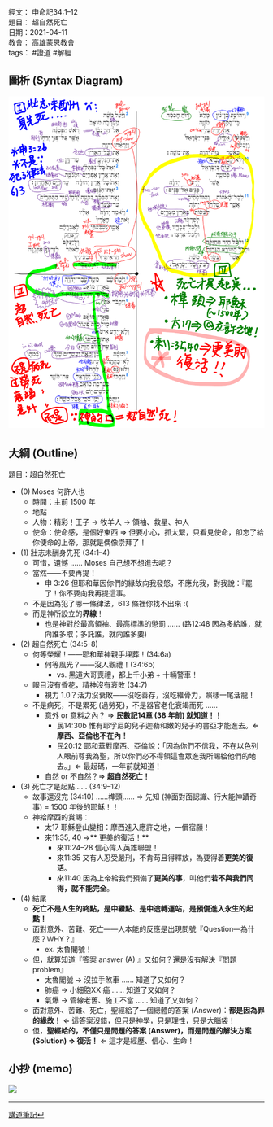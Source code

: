 經文： 申命記34:1–12  
題目： 超自然死亡  
日期：2021-04-11  
教會： 高雄蒙恩教會   
tags： #證道  #解經  

## 圖析 (Syntax Diagram)
![images/2021-04-11-申34.1–12.png](images/2021-04-11-%E7%94%B334.1%E2%80%9312.png)

## 大綱 (Outline)

題目：超自然死亡
- (0) Moses 何許人也
	- 時間：主前 1500 年
	- 地點
	- 人物：精彩！王子 → 牧羊人 → 領袖、救星、神人
	- 使命：使命感，是個好東西 ⇒ 但要小心，抓太緊，只看見使命，卻忘了給你使命的上帝，那就是偶像崇拜了！
- (1) 壯志未酬身先死 (34:1–4)
	- 可惜，遺憾 …… Moses 自己想不想進去呢？
	- 當然——不要再提！
		- 申 3:26 但耶和華因你們的緣故向我發怒，不應允我，對我說：『罷了！你不要向我再提這事。
	- 不是因為犯了哪一條律法，613 條裡你找不出來 :(
	- 而是神所設立的**界線**！
		- 也是神對於最高領袖、最高標準的懲罰 …… (路12:48 因為多給誰，就向誰多取；多託誰，就向誰多要)
- (2) 超自然死亡 (34:5–8)
	- 何等榮耀！——耶和華神親手埋葬！(34:6a)
		- 何等風光？——沒人觀禮！(34:6b)
			- vs. 黑道大哥喪禮，都上千小弟 + 十輛警車！
	- 眼目沒有昏花，精神沒有衰敗 (34:7)
		- 視力 1.0？活力沒衰敗——沒吃善存，沒吃維骨力，照樣一尾活龍！
	- 不是病死，不是累死 (過勞死)，不是器官老化衰竭而死 ……
		- 意外 or 意料之內？ ⇒ **民數記14章 (38 年前) 就知道！！**
			- 民14:30b 惟有耶孚尼的兒子迦勒和嫩的兒子約書亞才能進去。⇐ **摩西、亞倫也不在內！**
			- 民20:12 耶和華對摩西、亞倫說：「因為你們不信我，不在以色列人眼前尊我為聖，所以你們必不得領這會眾進我所賜給他們的地去。」⇐ 最起碼，一年前就知道！
		- 自然 or 不自然？⇒ **超自然死亡！**
- (3) 死亡才是起點…… (34:9–12)
	- 故事還沒完 (34:10)  ……榫頭…… ⇒ 先知 (神面對面認識、行大能神蹟奇事) = 1500 年後的耶穌！！
	- 神給摩西的賞賜：
		- 太17 耶穌登山變相：摩西進入應許之地，一償宿願！
		- 來11:35, 40 ⇒** 更美的復活！**
			- 來11:24–28 信心偉人英雄聯盟！
			- 來11:35 又有人忍受嚴刑，不肯苟且得釋放，為要得着**更美的復活**。
			- 來11:40 因為上帝給我們預備了**更美的事**，叫他們**若不與我們同得，就不能完全**。
- (4) 結尾
	- **死亡不是人生的終點，是中繼點、是中途轉運站，是預備進入永生的起點！**
	- 面對意外、苦難、死亡——人本能的反應是出現問號『Question—為什麼？WHY？』 
		- ex. 太魯閣號！
	- 但，就算知道『答案 answer (A) 』又如何？還是沒有解決『問題 problem』
		- 太魯閣號 → 沒拉手煞車 …… 知道了又如何？
		- 肺癌 → 小細胞XX 癌 …… 知道了又如何？
		- 氣爆 → 管線老舊、施工不當 …… 知道了又如何？
	- 面對意外、苦難、死亡，聖經給了一個總體的答案 (Answer)：**都是因為罪的緣故！** ⇐ 這答案沒錯，但只是神學，只是理性，只是大腦袋！
	- 但，**聖經給的，不僅只是問題的答案 (Answer)，而是問題的解決方案 (Solution) ⇒ 復活！** ⇐ 這才是經歷、信心、生命！

## 小抄 (memo)

![](images/2021-04-11-申34.1–12小抄.png)


---
[講道筆記↵](README.md)
